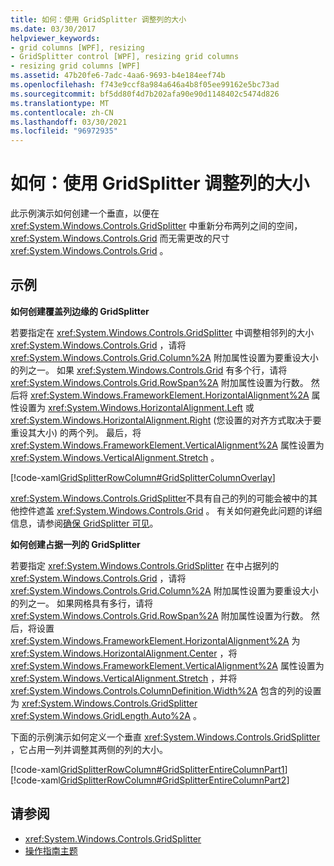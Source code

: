 ```yaml
---
title: 如何：使用 GridSplitter 调整列的大小
ms.date: 03/30/2017
helpviewer_keywords:
- grid columns [WPF], resizing
- GridSplitter control [WPF], resizing grid columns
- resizing grid columns [WPF]
ms.assetid: 47b20fe6-7adc-4aa6-9693-b4e184eef74b
ms.openlocfilehash: f743e9ccf8a984a646a4b8f05ee99162e5bc73ad
ms.sourcegitcommit: bf5dd80f4d7b202afa90e90d1148402c5474d826
ms.translationtype: MT
ms.contentlocale: zh-CN
ms.lasthandoff: 03/30/2021
ms.locfileid: "96972935"
---
```

# <a name="how-to-resize-columns-with-a-gridsplitter"></a>如何：使用 GridSplitter 调整列的大小
此示例演示如何创建一个垂直，以便在 <xref:System.Windows.Controls.GridSplitter> 中重新分布两列之间的空间， <xref:System.Windows.Controls.Grid> 而无需更改的尺寸 <xref:System.Windows.Controls.Grid> 。  
  
## <a name="example"></a>示例  
 **如何创建覆盖列边缘的 GridSplitter**  
  
 若要指定在 <xref:System.Windows.Controls.GridSplitter> 中调整相邻列的大小 <xref:System.Windows.Controls.Grid> ，请将 <xref:System.Windows.Controls.Grid.Column%2A> 附加属性设置为要重设大小的列之一。 如果 <xref:System.Windows.Controls.Grid> 有多个行，请将 <xref:System.Windows.Controls.Grid.RowSpan%2A> 附加属性设置为行数。 然后将 <xref:System.Windows.FrameworkElement.HorizontalAlignment%2A> 属性设置为 <xref:System.Windows.HorizontalAlignment.Left> 或 <xref:System.Windows.HorizontalAlignment.Right> (您设置的对齐方式取决于要重设其大小) 的两个列。 最后，将 <xref:System.Windows.FrameworkElement.VerticalAlignment%2A> 属性设置为 <xref:System.Windows.VerticalAlignment.Stretch> 。  
  
 [!code-xaml[GridSplitterRowColumn#GridSplitterColumnOverlay](~/samples/snippets/csharp/VS_Snippets_Wpf/GridSplitterRowColumn/CS/Window1.xaml#gridsplittercolumnoverlay)]  
  
 <xref:System.Windows.Controls.GridSplitter>不具有自己的列的可能会被中的其他控件遮盖 <xref:System.Windows.Controls.Grid> 。 有关如何避免此问题的详细信息，请参阅[确保 GridSplitter 可见](how-to-make-sure-that-a-gridsplitter-is-visible.md)。  
  
 **如何创建占据一列的 GridSplitter**  
  
 若要指定 <xref:System.Windows.Controls.GridSplitter> 在中占据列的 <xref:System.Windows.Controls.Grid> ，请将 <xref:System.Windows.Controls.Grid.Column%2A> 附加属性设置为要重设大小的列之一。 如果网格具有多行，请将 <xref:System.Windows.Controls.Grid.RowSpan%2A> 附加属性设置为行数。 然后，将设置 <xref:System.Windows.FrameworkElement.HorizontalAlignment%2A> 为 <xref:System.Windows.HorizontalAlignment.Center> ，将 <xref:System.Windows.FrameworkElement.VerticalAlignment%2A> 属性设置为 <xref:System.Windows.VerticalAlignment.Stretch> ，并将 <xref:System.Windows.Controls.ColumnDefinition.Width%2A> 包含的列的设置为 <xref:System.Windows.Controls.GridSplitter> <xref:System.Windows.GridLength.Auto%2A> 。  
  
 下面的示例演示如何定义一个垂直 <xref:System.Windows.Controls.GridSplitter> ，它占用一列并调整其两侧的列的大小。  
  
 [!code-xaml[GridSplitterRowColumn#GridSplitterEntireColumnPart1](~/samples/snippets/csharp/VS_Snippets_Wpf/GridSplitterRowColumn/CS/Window1.xaml#gridsplitterentirecolumnpart1)]  
[!code-xaml[GridSplitterRowColumn#GridSplitterEntireColumnPart2](~/samples/snippets/csharp/VS_Snippets_Wpf/GridSplitterRowColumn/CS/Window1.xaml#gridsplitterentirecolumnpart2)]  
  
## <a name="see-also"></a>请参阅

- <xref:System.Windows.Controls.GridSplitter>
- [操作指南主题](gridsplitter-how-to-topics.md)
